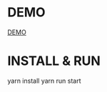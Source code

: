 # DEMO
[DEMO](https://tyooma.github.io/notes-app-react-firebase#/)

# INSTALL & RUN
yarn install
yarn run start
